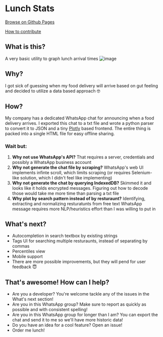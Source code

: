 # Lunch Stats
[Browse on Github Pages](https://yehonatanz.github.io/lunch-stats/)

[How to contribute](./CONTRIBUTING.md)

## What is this?
A very basic utility to graph lunch arrival times
![image](https://user-images.githubusercontent.com/12269446/166142029-8a3e7de1-96fa-46a4-8667-42fba7b46cac.png)

## Why?
I got sick of guessing when my food delivery will arrive based on gut feeling and decided to utilize a data based approach 🤓

## How?
My company has a dedicated WhatsApp chat for announcing when a food delivery arrives.
I exported this chat to a txt file and wrote a python parser to convert it to JSON and a tiny [Plotly](https://plotly.com/javascript/) based frontend.
The entire thing is packed into a single HTML file for easy offline sharing.

### Wait but:
1. **Why not use WhatsApp's API?** That requires a server, credentials and possibly a WhatsApp business account
2. **Why not generate the chat file by scraping?** WhatsApp's web UI implements infinte scroll, which limits scraping (or requires Selenium-like solution, which I didn't feel like implementing)
3. **Why not generate the chat by querying IndexedDB?** Skimmed it and looks like it holds encrypted messages. Figuring out how to decode those would take me more time than parsing a txt file
4. **Why plot by search pattern instead of by resturaunt?** Identifying, extracting and normalizing resturatunts from free text WhatsApp message requires more NLP/heuristics effort than I was willing to put in

## What's next?
- Autocompletion in search textbox by existing strings
- Tags UI for searching multiple resturaunts, instead of separating by commas
- Percentiles view
- Mobile support
- There are more possible improvements, but they will pend for user feedback 😇

## That's awesome! How can I help?
- Are you a developer? You're welcome tackle any of the issues in the What's next section!
- Are you in this WhatsApp group? Make sure to report as quickly as possible and with consistent spelling!
- Are you in this WhatsApp group for longer than I am? You can export the chat and send it to me so we'll have more historic data!
- Do you have an idea for a cool feature? Open an issue!
- Order me lunch!
